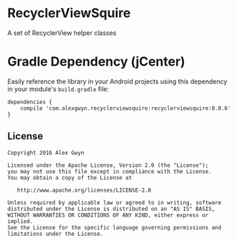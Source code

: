 # RecyclerViewSquire
A set of RecyclerView helper classes

# Gradle Dependency (jCenter)

Easily reference the library in your Android projects using this dependency in your module's `build.gradle` file:

```Gradle
dependencies {
    compile 'com.alexgwyn.recyclerviewsquire:recyclerviewsquire:0.0.6'
}
```

License
--------

    Copyright 2016 Alex Gwyn

    Licensed under the Apache License, Version 2.0 (the "License");
    you may not use this file except in compliance with the License.
    You may obtain a copy of the License at

       http://www.apache.org/licenses/LICENSE-2.0

    Unless required by applicable law or agreed to in writing, software
    distributed under the License is distributed on an "AS IS" BASIS,
    WITHOUT WARRANTIES OR CONDITIONS OF ANY KIND, either express or implied.
    See the License for the specific language governing permissions and
    limitations under the License.

